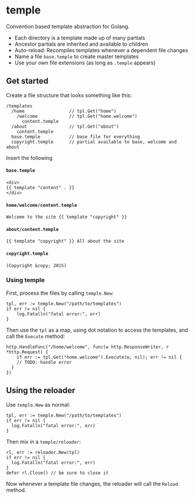 # temple
Convention based template abstraction for Golang.

  * Each directory is a template made up of many partials
  * Ancestor partials are inherited and available to children
  * Auto-reload: Recompiles templates whenever a dependent file changes
  * Name a file `base.temple` to create master templates
  * Use your own file extensions (as long as `.temple` appears)

## Get started

Create a file structure that looks something like this:

```
/templates
  /home                 // tpl.Get("home")
    /welcome            // tpl.Get("home.welcome")
      content.temple
  /about                // tpl.Get("about")
    content.temple
  base.temple           // base file for everything
  copyright.temple      // partial available to base, welcome and about
```

Insert the following 

#### `base.temple`

```
<div>
{{ template "content" . }}
</div>
```

#### `home/welcome/content.temple`

```
Welcome to the site {{ template "copyright" }}
```

#### `about/content.temple`

```
{{ template "copyright" }} All about the site
```

#### `copyright.temple`

```
(Copyright &copy; 2015)
```

### Using temple

First, process the files by calling `temple.New`:

```
tpl, err := temple.New("/path/to/templates")
if err != nil {
	log.Fatalln("fatal error:", err)
}
```

Then use the `tpl` as a map, using dot notation to access the
templates, and call the `Execute` method:

```
http.HandleFunc("/home/welcome", func(w http.ResponseWriter, r *http.Request) {
	if err := tpl.Get("home.welcome").Execute(w, nil); err != nil {
    // TODO: handle error
  }
})
```

## Using the reloader

Use `temple.New` as normal:

```
tpl, err := temple.New("/path/to/templates")
if err != nil {
  log.Fatalln("fatal error:", err)
}
```

Then mix in a `temple/reloader`:

```
rl, err := reloader.New(tpl)
if err != nil {
  log.Fatalln("fatal error:", err)
}
defer rl.Close() // be sure to close it
```

Now whenever a template file changes, the reloader will call the `Reload` method.
